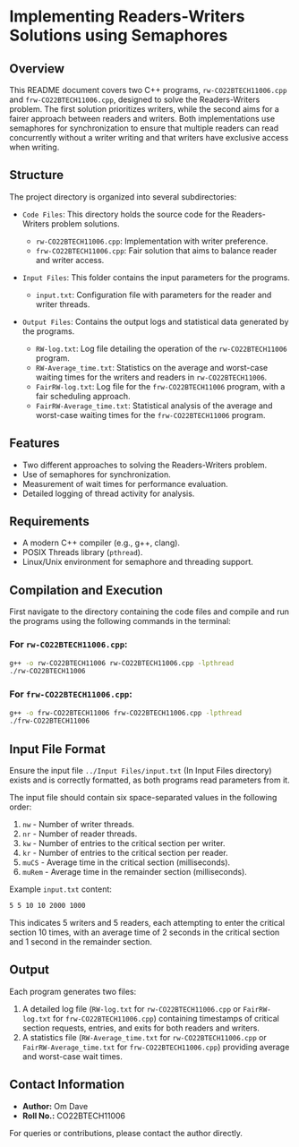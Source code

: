 # Implementing Readers-Writers Solutions using Semaphores

## Overview

This README document covers two C++ programs, `rw-CO22BTECH11006.cpp` and `frw-CO22BTECH11006.cpp`, designed to solve the Readers-Writers problem. The first solution prioritizes writers, while the second aims for a fairer approach between readers and writers. Both implementations use semaphores for synchronization to ensure that multiple readers can read concurrently without a writer writing and that writers have exclusive access when writing.

## Structure
The project directory is organized into several subdirectories:

- `Code Files`: This directory holds the source code for the Readers-Writers problem solutions.
  - `rw-CO22BTECH11006.cpp`: Implementation with writer preference.
  - `frw-CO22BTECH11006.cpp`: Fair solution that aims to balance reader and writer access.

- `Input Files`: This folder contains the input parameters for the programs.
  - `input.txt`: Configuration file with parameters for the reader and writer threads.


- `Output Files`: Contains the output logs and statistical data generated by the programs.
  - `RW-log.txt`: Log file detailing the operation of the `rw-CO22BTECH11006` program.
  - `RW-Average_time.txt`: Statistics on the average and worst-case waiting times for the writers and readers in `rw-CO22BTECH11006`.
  - `FairRW-log.txt`: Log file for the `frw-CO22BTECH11006` program, with a fair scheduling approach.
  - `FairRW-Average_time.txt`: Statistical analysis of the average and worst-case waiting times for the `frw-CO22BTECH11006` program.

    


## Features

- Two different approaches to solving the Readers-Writers problem.
- Use of semaphores for synchronization.
- Measurement of wait times for performance evaluation.
- Detailed logging of thread activity for analysis.

## Requirements

- A modern C++ compiler (e.g., g++, clang).
- POSIX Threads library (`pthread`).
- Linux/Unix environment for semaphore and threading support.

## Compilation and Execution

First navigate to the directory containing the code files and compile and run the programs using the following commands in the terminal:

### For `rw-CO22BTECH11006.cpp`:

```bash
g++ -o rw-CO22BTECH11006 rw-CO22BTECH11006.cpp -lpthread
./rw-CO22BTECH11006
```

### For `frw-CO22BTECH11006.cpp`:

```bash
g++ -o frw-CO22BTECH11006 frw-CO22BTECH11006.cpp -lpthread
./frw-CO22BTECH11006
```

## Input File Format

Ensure the input file `../Input Files/input.txt` (In Input Files directory) exists and is correctly formatted, as both programs read parameters from it.

The input file should contain six space-separated values in the following order:

1. `nw` - Number of writer threads.
2. `nr` - Number of reader threads.
3. `kw` - Number of entries to the critical section per writer.
4. `kr` - Number of entries to the critical section per reader.
5. `muCS` - Average time in the critical section (milliseconds).
6. `muRem` - Average time in the remainder section (milliseconds).

Example `input.txt` content:

```txt
5 5 10 10 2000 1000
```


This indicates 5 writers and 5 readers, each attempting to enter the critical section 10 times, with an average time of 2 seconds in the critical section and 1 second in the remainder section.

## Output

Each program generates two files:

1. A detailed log file (`RW-log.txt` for `rw-CO22BTECH11006.cpp` or `FairRW-log.txt` for `frw-CO22BTECH11006.cpp`) containing timestamps of critical section requests, entries, and exits for both readers and writers.
2. A statistics file (`RW-Average_time.txt` for `rw-CO22BTECH11006.cpp` or `FairRW-Average_time.txt` for `frw-CO22BTECH11006.cpp`) providing average and worst-case wait times.

## Contact Information

- **Author:** Om Dave
- **Roll No.:** CO22BTECH11006

For queries or contributions, please contact the author directly.



